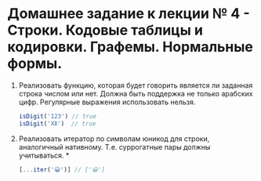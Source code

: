 # Домашнее задание к лекции № 4 - Строки. Кодовые таблицы и кодировки. Графемы. Нормальные формы.

1. Реализовать функцию, которая будет говорить является ли заданная строка числом или нет. Должна быть поддержка не только арабских цифр. Регулярные выражения использовать нельзя.

   ```js
   isDigit('123') // true
   isDigit('Ⅻ')  // true
   ```

2. Реализовать итератор по символам юникод для строки, аналогичный нативному. Т.е. суррогатные пары должны учитываться. *

   ```js
   [...iter('😀')] // ['😀']
   ```